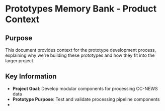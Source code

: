# Prototypes Memory Bank - Product Context

## Purpose
This document provides context for the prototype development process, explaining why we're building these prototypes and how they fit into the larger project.

## Key Information
- **Project Goal**: Develop modular components for processing CC-NEWS data
- **Prototype Purpose**: Test and validate processing pipeline components
-
